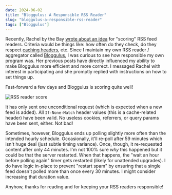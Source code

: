 ```yaml
---
date: 2024-06-02
title: "Bloggulus: A Responsible RSS Reader"
slug: "bloggulus-a-responsible-rss-reader"
tags: ["Bloggulus"]
---
```


Recently, Rachel by the Bay [wrote about an idea](https://rachelbythebay.com/w/2024/05/29/score/) for "scoring" RSS feed readers.
Criteria would be things like: how often do they check, do they respect [caching headers](https://developer.mozilla.org/en-US/docs/Web/HTTP/Headers/If-None-Match), etc.
Since I maintain my own RSS reader / aggregator called [Bloggulus](https://bloggulus.com), I was curious to see how responsible my own program was.
Her previous posts have directly influenced my ability to make Bloggulus more efficient and more correct.
I messaged Rachel with interest in participating and she promptly replied with instructions on how to set things up.

Fast-forward a few days and Bloggulus is scoring quite well!

![RSS reader score](/images/20240602/rss-score.webp)

It has only sent one unconditional request (which is expected when a new feed is added).
All `If-None-Match` header values (this is a cache-related header) have been valid.
No useless cookies, referrers, or query params have been sent, either.
Not bad!

Sometimes, however, Bloggulus ends up polling slightly more often than the intended hourly schedule.
Occasionally, it'll re-poll after 59 minutes which isn't huge deal (just subtle timing variance).
Once, though, it re-requested content after only 44 minutes.
I'm not 100% sure _why_ this happened but it could be that the server restarted.
When that happens, the "wait an hour before polling again" timer gets restarted (likely for unattended upgrades).
I do have logic in-place to prevent "restart spam" by ensuring that a single feed doesn't polled more than once every 30 minutes.
I might consider increasing that duration value.

Anyhow, thanks for reading and for keeping your RSS readers responsible!
